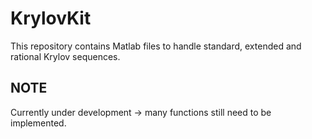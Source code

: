 # KrylovKit
This repository contains Matlab files to handle standard, extended and rational Krylov sequences.


## NOTE
Currently under development -> many functions still need to be implemented.
